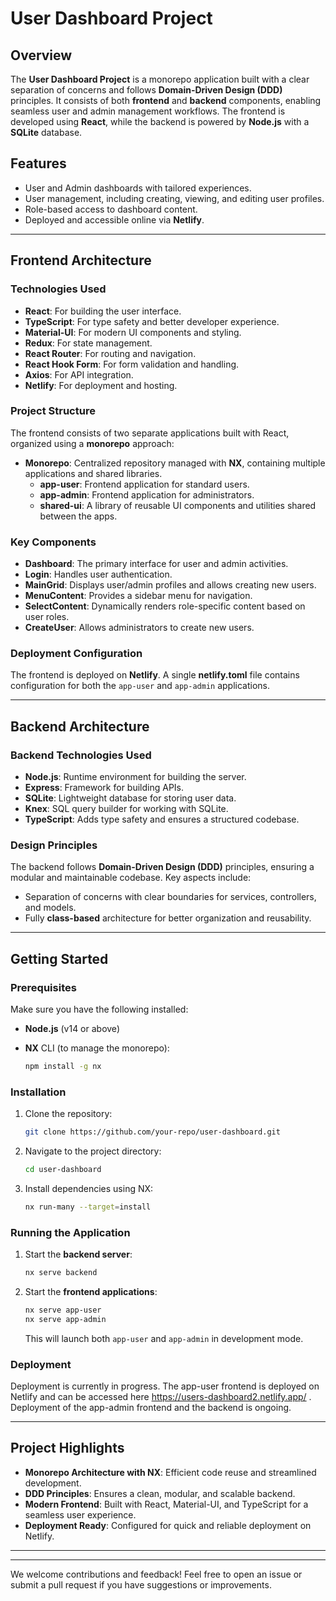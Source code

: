 # User Dashboard Project

## Overview

The **User Dashboard Project** is a monorepo application built with a clear separation of concerns and follows **Domain-Driven Design (DDD)** principles. It consists of both **frontend** and **backend** components, enabling seamless user and admin management workflows. The frontend is developed using **React**, while the backend is powered by **Node.js** with a **SQLite** database.

## Features

- User and Admin dashboards with tailored experiences.
- User management, including creating, viewing, and editing user profiles.
- Role-based access to dashboard content.
- Deployed and accessible online via **Netlify**.

---

## Frontend Architecture

### Technologies Used

- **React**: For building the user interface.
- **TypeScript**: For type safety and better developer experience.
- **Material-UI**: For modern UI components and styling.
- **Redux**: For state management.
- **React Router**: For routing and navigation.
- **React Hook Form**: For form validation and handling.
- **Axios**: For API integration.
- **Netlify**: For deployment and hosting.

### Project Structure

The frontend consists of two separate applications built with React, organized using a **monorepo** approach:

- **Monorepo**: Centralized repository managed with **NX**, containing multiple applications and shared libraries.
  - **app-user**: Frontend application for standard users.
  - **app-admin**: Frontend application for administrators.
  - **shared-ui**: A library of reusable UI components and utilities shared between the apps.

### Key Components

- **Dashboard**: The primary interface for user and admin activities.
- **Login**: Handles user authentication.
- **MainGrid**: Displays user/admin profiles and allows creating new users.
- **MenuContent**: Provides a sidebar menu for navigation.
- **SelectContent**: Dynamically renders role-specific content based on user roles.
- **CreateUser**: Allows administrators to create new users.

### Deployment Configuration

The frontend is deployed on **Netlify**. A single **netlify.toml** file contains configuration for both the `app-user` and `app-admin` applications.

---

## Backend Architecture

### Backend Technologies Used

- **Node.js**: Runtime environment for building the server.
- **Express**: Framework for building APIs.
- **SQLite**: Lightweight database for storing user data.
- **Knex**: SQL query builder for working with SQLite.
- **TypeScript**: Adds type safety and ensures a structured codebase.

### Design Principles

The backend follows **Domain-Driven Design (DDD)** principles, ensuring a modular and maintainable codebase. Key aspects include:

- Separation of concerns with clear boundaries for services, controllers, and models.
- Fully **class-based** architecture for better organization and reusability.

---

## Getting Started

### Prerequisites

Make sure you have the following installed:

- **Node.js** (v14 or above)
- **NX** CLI (to manage the monorepo):

  ```bash
  npm install -g nx
  ```

### Installation

1. Clone the repository:

   ```bash
   git clone https://github.com/your-repo/user-dashboard.git
   ```

2. Navigate to the project directory:

   ```bash
   cd user-dashboard
   ```

3. Install dependencies using NX:

   ```bash
   nx run-many --target=install
   ```

### Running the Application

1. Start the **backend server**:

   ```bash
   nx serve backend
   ```

2. Start the **frontend applications**:

   ```bash
   nx serve app-user
   nx serve app-admin
   ```

   This will launch both `app-user` and `app-admin` in development mode.

### Deployment

Deployment is currently in progress. The app-user frontend is deployed on Netlify and can be accessed here <https://users-dashboard2.netlify.app/> . Deployment of the app-admin frontend and the backend is ongoing.

---

## Project Highlights

- **Monorepo Architecture with NX**: Efficient code reuse and streamlined development.
- **DDD Principles**: Ensures a clean, modular, and scalable backend.
- **Modern Frontend**: Built with React, Material-UI, and TypeScript for a seamless user experience.
- **Deployment Ready**: Configured for quick and reliable deployment on Netlify.

---

---

We welcome contributions and feedback! Feel free to open an issue or submit a pull request if you have suggestions or improvements.
